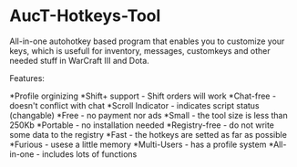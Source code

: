# AucT-Hotkeys-Tool
All-in-one autohotkey based program that enables you to customize your keys, which is usefull for inventory, messages, customkeys and other needed stuff in WarCraft III and Dota.

Features:

*Profile orginizing
*Shift+ support - Shift orders will work
*Chat-free - doesn't conflict with chat
*Scroll Indicator - indicates script status (changable)
*Free - no payment nor ads
*Small - the tool size is less than 250Kb
*Portable - no installation needed
*Registry-free - do not write some data to the registry
*Fast - the hotkeys are setted as far as possible
*Furious - usese a little memory
*Multi-Users - has a profile system
*All-in-one - includes lots of functions
